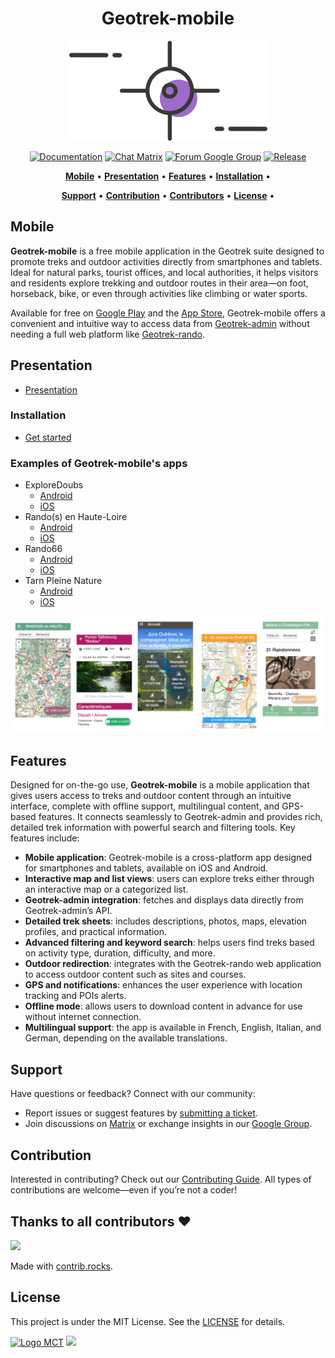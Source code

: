 <h1 align="center">Geotrek-mobile</h1>

<p align="center"><img alt="geotrek mobile image" src="/docs/public/assets/geotrek-mobile.png"></p>

<p align="center">
<a href="https://geotrek-mobile.readthedocs.io/stable/en/documentation/introduction/overview.html" rel="nofollow"><img alt="Documentation" src="https://img.shields.io/badge/Documentation-green.svg" style="max-width:100%;"></a>
<a href="https://matrix.to/#/%23geotrek:matrix.org" rel="nofollow"><img alt="Chat Matrix" src="https://img.shields.io/badge/Chat-blue.svg" style="max-width:100%;"></a>
<a href="https://groups.google.com/g/geotrek-fr" rel="nofollow"><img alt="Forum Google Group" src="https://img.shields.io/badge/Forum-brightgreen.svg" style="max-width:100%;"></a>
<a href="https://github.com/GeotrekCE/Geotrek-mobile/releases/latest" rel="nofollow"><img alt="Release" src="https://img.shields.io/github/release/GeotrekCE/Geotrek-mobile.svg" style="max-width:100%;"></a>
</p>

<p align="center">
    <a href="#mobile"><b>Mobile</b></a>  •  
    <a href="#presentation"><b>Presentation</b></a>  • 
    <a href="#features"><b>Features</b></a>  • 
    <a href="#installation"><b>Installation</b></a>  •      
</p>
<p align="center">    
    <a href="#support"><b>Support</b></a>  •   
    <a href="#contribution"><b>Contribution</b></a>  •  
    <a href="#thanks-to-all-contributors-"><b>Contributors</b></a>  •  
    <a href="#license"><b>License</b></a>  • 
</p>

## Mobile

**Geotrek-mobile** is a free mobile application in the Geotrek suite designed to promote treks and outdoor activities directly from smartphones and tablets. Ideal for natural parks, tourist offices, and local authorities, it helps visitors and residents explore trekking and outdoor routes in their area—on foot, horseback, bike, or even through activities like climbing or water sports.

Available for free on [Google Play](https://play.google.com) and the [App Store](https://www.apple.com/app-store/), Geotrek-mobile offers a convenient and intuitive way to access data from [Geotrek-admin](https://github.com/GeotrekCE/Geotrek-admin) without needing a full web platform like [Geotrek-rando](https://github.com/GeotrekCE/Geotrek-rando-v3).

## Presentation

- [Presentation](https://geotrek-mobile.readthedocs.io/stable/en/documentation/introduction/overview.html)

### Installation

- [Get started](https://geotrek-mobile.readthedocs.io/stable/en/documentation/introduction/get-started.html)

### Examples of Geotrek-mobile's apps

- ExploreDoubs
  - [Android](https://play.google.com/store/apps/details?id=io.geotrek.doubs)
  - [iOS](https://apps.apple.com/nz/app/exploredoubs/id6503300810)
- Rando(s) en Haute-Loire
  - [Android](https://play.google.com/store/apps/details?id=io.geotrek.hauteloire&hl=en_US)
  - [iOS](https://apps.apple.com/fr/app/rando-s-en-haute-loire/id1533235343)
- Rando66
  - [Android](https://play.google.com/store/apps/details?id=io.geotrek.pyreneesorientales)
  - [iOS](https://apps.apple.com/fr/app/rando66/id1565825331)
- Tarn Pleine Nature
  - [Android](https://play.google.com/store/apps/details?id=io.geotrek.tarnpleinenature)
  - [iOS](https://apps.apple.com/fr/app/tarn-pleine-nature/id1627448361)

![Examples](/docs/public/introduction/geotrek-mobile.png)

## Features

Designed for on-the-go use, **Geotrek-mobile** is a mobile application that gives users access to treks and outdoor content through an intuitive interface, complete with offline support, multilingual content, and GPS-based features. It connects seamlessly to Geotrek-admin and provides rich, detailed trek information with powerful search and filtering tools. Key features include:

* **Mobile application**: Geotrek-mobile is a cross-platform app designed for smartphones and tablets, available on iOS and Android.
* **Interactive map and list views**: users can explore treks either through an interactive map or a categorized list.
* **Geotrek-admin integration**: fetches and displays data directly from Geotrek-admin’s API.
* **Detailed trek sheets**: includes descriptions, photos, maps, elevation profiles, and practical information.
* **Advanced filtering and keyword search**: helps users find treks based on activity type, duration, difficulty, and more.
* **Outdoor redirection**: integrates with the Geotrek-rando web application to access outdoor content such as sites and courses.
* **GPS and notifications**: enhances the user experience with location tracking and POIs alerts.
* **Offline mode**: allows users to download content in advance for use without internet connection.
* **Multilingual support**: the app is available in French, English, Italian, and German, depending on the available translations.

## Support

Have questions or feedback? Connect with our community:
- Report issues or suggest features by [submitting a ticket](https://github.com/GeotrekCE/Geotrek-mobile/issues).
- Join discussions on [Matrix](https://matrix.to/#/%23geotrek:matrix.org) or exchange insights in our [Google Group](https://groups.google.com/g/geotrek-fr).

## Contribution

Interested in contributing? Check out our [Contributing Guide](https://geotrek-mobile.readthedocs.io/stable/documentation/contribution/development.html). All types of contributions are welcome—even if you’re not a coder!

## Thanks to all contributors ❤

<a href="https://github.com/GeotrekCE/Geotrek-mobile/graphs/contributors">
  <img src="https://contrib.rocks/image?repo=GeotrekCE/Geotrek-mobile" />
</a>

Made with [contrib.rocks](https://contrib.rocks).

## License

This project is under the MIT License. See the [LICENSE](https://github.com/GeotrekCE/Geotrek-mobile/blob/main/LICENSE) for details.

<a href="https://territoires.makina-corpus.com/"><img src="https://geotrek.fr/assets/img/logo_makina.svg" alt="Logo MCT" width="115"></a>
[![](https://geotrek.fr/assets/img/logo_autonomens-h120m.png)](https://datatheca.com/)

